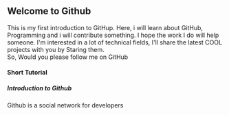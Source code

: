 <h2>Welcome to Github</h2>
<p>This is my first introduction to GitHup. Here, i will learn about GitHub, Programming and i will contribute something. I hope the work I do will help someone. I'm interested in a lot of technical fields, I'll share the latest COOL projects with you by Staring them.<br <b>So, Would you please follow me on GitHub</b> </p>

<h4> Short Tutorial </h4>
<h5>Introduction to Github</h5>
<p>Github is a social network for developers</p>
<h5></h5>
<h5></h5>
